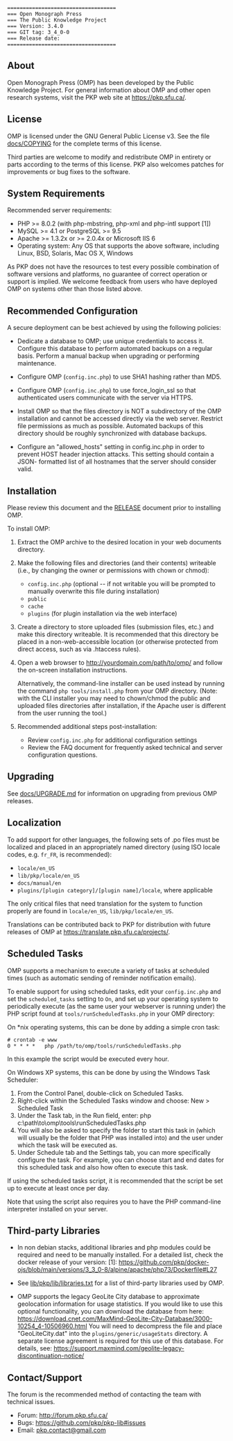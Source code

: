 	===================================
	=== Open Monograph Press
	=== The Public Knowledge Project
	=== Version: 3.4.0
	=== GIT tag: 3_4_0-0
	=== Release date: 
	===================================


## About

Open Monograph Press (OMP) has been developed by the Public Knowledge Project.
For general information about OMP and other open research systems, visit the
PKP web site at <https://pkp.sfu.ca/>.


## License

OMP is licensed under the GNU General Public License v3. See the file
[docs/COPYING](COPYING) for the complete terms of this license.

Third parties are welcome to modify and redistribute OMP in entirety or parts
according to the terms of this license. PKP also welcomes patches for
improvements or bug fixes to the software.


## System Requirements

Recommended server requirements:

* PHP >= 8.0.2 (with php-mbstring, php-xml and php-intl support [1])
* MySQL >= 4.1 or PostgreSQL >= 9.5
* Apache >= 1.3.2x or >= 2.0.4x or Microsoft IIS 6
* Operating system: Any OS that supports the above software, including
	Linux, BSD, Solaris, Mac OS X, Windows

As PKP does not have the resources to test every possible combination of
software versions and platforms, no guarantee of correct operation or support
is implied. We welcome feedback from users who have deployed OMP on systems
other than those listed above.


## Recommended Configuration

A secure deployment can be best achieved by using the following policies:

* Dedicate a database to OMP; use unique credentials to access it.
	Configure this database to perform automated backups on a regular
	basis. Perform a manual backup when upgrading or performing
	maintenance.

* Configure OMP (`config.inc.php`) to use SHA1 hashing rather than MD5.

* Configure OMP (`config.inc.php`) to use force_login_ssl so that
	authenticated users communicate with the server via HTTPS.

* Install OMP so that the files directory is NOT a subdirectory of
	the OMP installation and cannot be accessed directly via the web
	server. Restrict file permissions as much as possible. Automated
	backups of this directory should be roughly synchronized with
	database backups.

* Configure an "allowed_hosts" setting in config.inc.php in order to prevent
	  HOST header injection attacks. This setting should contain a JSON-
	  formatted list of all hostnames that the server should consider valid.


## Installation

Please review this document and the [RELEASE](RELEASE) document prior to installing OMP.

To install OMP:

1. Extract the OMP archive to the desired location in your web
	 documents directory.

2. Make the following files and directories (and their contents)
	 writeable (i.e., by changing the owner or permissions with chown or
	 chmod):
	 
	 * `config.inc.php` (optional -- if not writable you will be prompted
		 to manually overwrite this file during installation)
	 * `public`
	 * `cache`
	 * `plugins` (for plugin installation via the web interface)

3. Create a directory to store uploaded files (submission files, etc.)
	 and make this directory writeable. It is recommended that this
	 directory be placed in a non-web-accessible location (or otherwise
	 protected from direct access, such as via .htaccess rules).
	 
4. Open a web browser to http://yourdomain.com/path/to/omp/ and
	 follow the on-screen installation instructions.
	 
	 Alternatively, the command-line installer can be used instead by
	 running the command `php tools/install.php` from your OMP directory.
	 (Note: with the CLI installer you may need to chown/chmod the public
	 and uploaded files directories after installation, if the Apache
	 user is different from the user running the tool.)

5. Recommended additional steps post-installation:

	 * Review `config.inc.php` for additional configuration settings
	 * Review the FAQ document for frequently asked technical and
		 server configuration questions.


## Upgrading

See [docs/UPGRADE.md](UPGRADE.md) for information on upgrading from previous OMP releases.


## Localization

To add support for other languages, the following sets of .po files must be
localized and placed in an appropriately named directory (using ISO locale 
codes, e.g. `fr_FR`, is recommended):

* `locale/en_US`
* `lib/pkp/locale/en_US`
* `docs/manual/en`
* `plugins/[plugin category]/[plugin name]/locale`, where applicable

The only critical files that need translation for the system to function
properly are found in `locale/en_US`, `lib/pkp/locale/en_US`.

Translations can be contributed back to PKP for distribution with future
releases of OMP at https://translate.pkp.sfu.ca/projects/.


## Scheduled Tasks

OMP supports a mechanism to execute a variety of tasks at scheduled times
(such as automatic sending of reminder notification emails).

To enable support for using scheduled tasks, edit your `config.inc.php` and
set the `scheduled_tasks` setting to `On`, and set up your operating system to
periodically execute (as the same user your webserver is running under) the
PHP script found at `tools/runScheduledTasks.php` in your OMP directory:

On *nix operating systems, this can be done by adding a simple cron task:
```
# crontab -e www
0 * * * *	php /path/to/omp/tools/runScheduledTasks.php
```
In this example the script would be executed every hour.

On Windows XP systems, this can be done by using the Windows Task Scheduler:
1) From the Control Panel, double-click on Scheduled Tasks.
2) Right-click within the Scheduled Tasks window and choose:
	New > Scheduled Task
3) Under the Task tab, in the Run field, enter:
	php c:\path\to\omp\tools\runScheduledTasks.php
4) You will also be asked to specify the folder to start this task in
	 (which will usually be the folder that PHP was installed into) and
	 the user under which the task will be executed as.
5) Under Schedule tab and the Settings tab, you can more specifically
	 configure the task. For example, you can choose start and end dates
	 for this scheduled task and also how often to execute this task.
	   
If using the scheduled tasks script, it is recommended that the script be
set up to execute at least once per day.

Note that using the script also requires you to have the PHP command-line
interpreter installed on your server.


## Third-party Libraries

* In non debian stacks, additional libraries and php modules could be required and need to be
	manually installed. For a detailed list, check the docker release of your version:
	[1]: https://github.com/pkp/docker-ojs/blob/main/versions/3_3_0-8/alpine/apache/php73/Dockerfile#L27

* See [lib/pkp/lib/libraries.txt](../lib/pkp/lib/libraries.txt) for a list of third-party libraries
	used by OMP.

* OMP supports the legacy GeoLite City database to approximate geolocation
	information for usage statistics. If you would like to use this optional
	functionality, you can download the database from here:
	https://download.cnet.com/MaxMind-GeoLite-City-Database/3000-10254_4-10506960.html
	You will need to decompress the file and place "GeoLiteCity.dat" into
	the `plugins/generic/usageStats` directory. A separate license agreement
	is required for this use of this database. For details, see:
	https://support.maxmind.com/geolite-legacy-discontinuation-notice/


## Contact/Support

The forum is the recommended method of contacting the team with technical
issues.

* Forum: http://forum.pkp.sfu.ca/
* Bugs: https://github.com/pkp/pkp-lib#issues
* Email: pkp.contact@gmail.com

